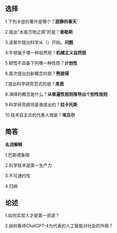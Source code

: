 ## 选择

1.下列卡逊的著作是哪个？**寂静的春天**

2.提出“水是万物之源”的是？**泰勒斯**

3.波普尔提出科学从（）开始。**问题**

4.牛顿属于哪一种自然观？**机械主义自然观**

5.顿悟不具备下列哪一种性质？**计划性**

6.首次提出创新概念的是？**熊彼得**

7.提出科学研究范式的是？**库恩**

8.演绎的概念是什么？**从普遍性规则推导出个别性规则**

9.科学研究纲领是谁提出的？**拉卡托斯**

10.技术自主论的代表人物是？**埃吕尔**

## 简答

**名词解释**

1.巴斯德象限

2.科学技术是第一生产力

3.不可通约性

4.归纳

## 论述

1.如何实现人才是第一资源？

2.如何看待ChatGPT-4为代表的人工智能对社会的作用？
